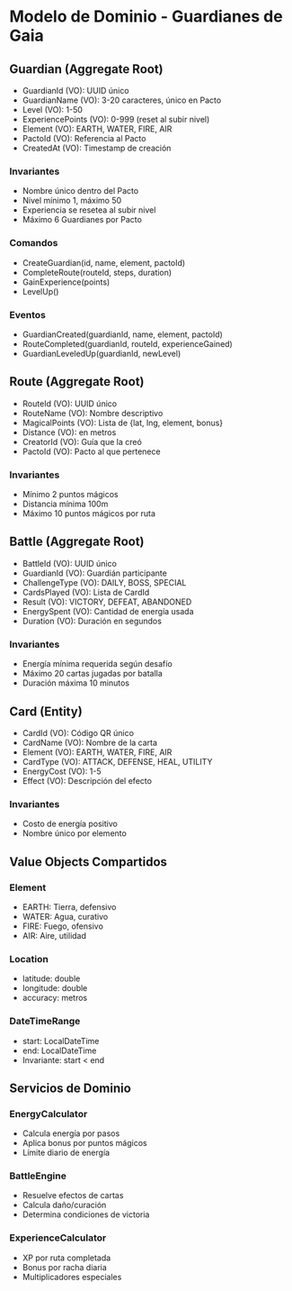 # Modelo de Dominio - Guardianes de Gaia

## Guardian (Aggregate Root)
- GuardianId (VO): UUID único
- GuardianName (VO): 3-20 caracteres, único en Pacto
- Level (VO): 1-50
- ExperiencePoints (VO): 0-999 (reset al subir nivel)
- Element (VO): EARTH, WATER, FIRE, AIR
- PactoId (VO): Referencia al Pacto
- CreatedAt (VO): Timestamp de creación

### Invariantes
- Nombre único dentro del Pacto
- Nivel mínimo 1, máximo 50
- Experiencia se resetea al subir nivel
- Máximo 6 Guardianes por Pacto

### Comandos
- CreateGuardian(id, name, element, pactoId)
- CompleteRoute(routeId, steps, duration)
- GainExperience(points)
- LevelUp()

### Eventos
- GuardianCreated(guardianId, name, element, pactoId)
- RouteCompleted(guardianId, routeId, experienceGained)
- GuardianLeveledUp(guardianId, newLevel)

## Route (Aggregate Root)
- RouteId (VO): UUID único
- RouteName (VO): Nombre descriptivo
- MagicalPoints (VO): Lista de {lat, lng, element, bonus}
- Distance (VO): en metros
- CreatorId (VO): Guía que la creó
- PactoId (VO): Pacto al que pertenece

### Invariantes
- Mínimo 2 puntos mágicos
- Distancia mínima 100m
- Máximo 10 puntos mágicos por ruta

## Battle (Aggregate Root)
- BattleId (VO): UUID único
- GuardianId (VO): Guardián participante
- ChallengeType (VO): DAILY, BOSS, SPECIAL
- CardsPlayed (VO): Lista de CardId
- Result (VO): VICTORY, DEFEAT, ABANDONED
- EnergySpent (VO): Cantidad de energía usada
- Duration (VO): Duración en segundos

### Invariantes
- Energía mínima requerida según desafío
- Máximo 20 cartas jugadas por batalla
- Duración máxima 10 minutos

## Card (Entity)
- CardId (VO): Código QR único
- CardName (VO): Nombre de la carta
- Element (VO): EARTH, WATER, FIRE, AIR
- CardType (VO): ATTACK, DEFENSE, HEAL, UTILITY
- EnergyCost (VO): 1-5
- Effect (VO): Descripción del efecto

### Invariantes
- Costo de energía positivo
- Nombre único por elemento

## Value Objects Compartidos

### Element
- EARTH: Tierra, defensivo
- WATER: Agua, curativo
- FIRE: Fuego, ofensivo
- AIR: Aire, utilidad

### Location
- latitude: double
- longitude: double
- accuracy: metros

### DateTimeRange
- start: LocalDateTime
- end: LocalDateTime
- Invariante: start < end

## Servicios de Dominio

### EnergyCalculator
- Calcula energía por pasos
- Aplica bonus por puntos mágicos
- Límite diario de energía

### BattleEngine
- Resuelve efectos de cartas
- Calcula daño/curación
- Determina condiciones de victoria

### ExperienceCalculator
- XP por ruta completada
- Bonus por racha diaria
- Multiplicadores especiales
